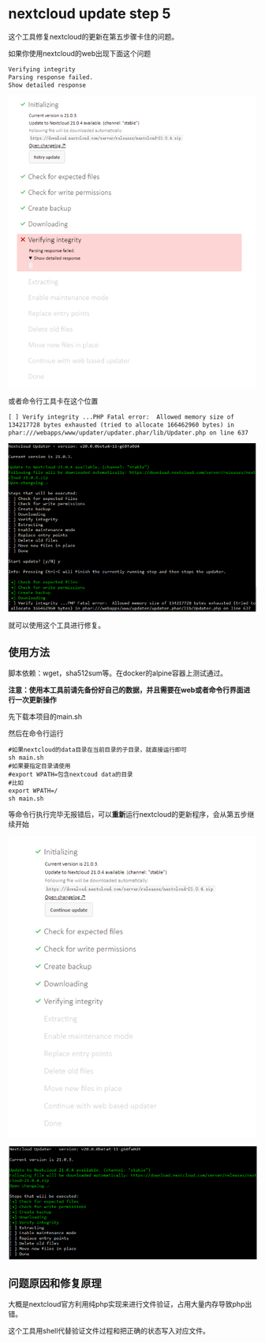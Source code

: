 # nextcloud update step 5 

这个工具修复nextcloud的更新在第五步骤卡住的问题。

如果你使用nextcloud的web出现下面这个问题

````
Verifying integrity
Parsing response failed.
Show detailed response
````

![webstop](/img/webstop.png)

或者命令行工具卡在这个位置

````
[ ] Verify integrity ...PHP Fatal error:  Allowed memory size of 134217728 bytes exhausted (tried to allocate 166462960 bytes) in phar:///webapps/www/updater/updater.phar/lib/Updater.php on line 637
````



![shellstop](/img/shellstop.png)

就可以使用这个工具进行修复。



## 使用方法

脚本依赖：wget，sha512sum等。在docker的alpine容器上测试通过。

**注意：使用本工具前请先备份好自己的数据，并且需要在web或者命令行界面进行一次更新操作**

先下载本项目的main.sh

然后在命令行运行

````shell
#如果nextcloud的data目录在当前目录的子目录，就直接运行即可
sh main.sh
#如果要指定目录请使用
#export WPATH=包含nextcoud data的目录
#比如
export WPATH=/
sh main.sh
````

等命令行执行完毕无报错后，可以**重新**运行nextcloud的更新程序，会从第五步继续开始

![webfix](/img/webfix.png)

![webfix](/img/shelfix.png)

## 问题原因和修复原理

大概是nextcloud官方利用纯php实现来进行文件验证，占用大量内存导致php出错。

这个工具用shell代替验证文件过程和把正确的状态写入对应文件。